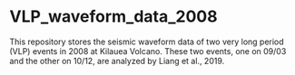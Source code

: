 # VLP_waveform_data_2008
This repository stores the seismic waveform data of two very long period (VLP) events in 2008 at Kilauea Volcano. These two events, one on 09/03 and the other on 10/12, are analyzed by Liang et al., 2019.
